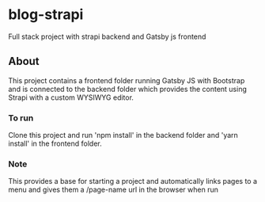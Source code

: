 # blog-strapi
Full stack project with strapi backend and Gatsby js frontend

## About
This project contains a frontend folder running Gatsby JS with Bootstrap and is connected to the backend folder which provides the content using Strapi with a custom WYSIWYG editor.

### To run
Clone this project and run 'npm install' in the backend folder and 'yarn install' in the frontend folder.

### Note
This provides a base for starting a project and automatically links pages to a menu and gives them a /page-name url in the browser when run
